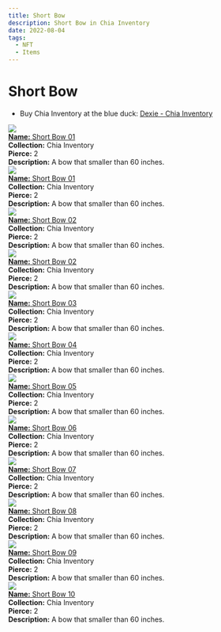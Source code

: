 ```yaml
---
title: Short Bow
description: Short Bow in Chia Inventory
date: 2022-08-04
tags:
  - NFT
  - Items
---
```


# Short Bow

- Buy Chia Inventory at the blue duck: [Dexie - Chia Inventory](https://dexie.space/offers/col16fpva26fhdjp2echs3cr7c30gzl7qe67hu9grtsjcqldz354asjsyzp6wx/xch)

<div class="item_thumbnail_detail">
<img src="https://wysajenhpma4zibrrs6vus7bx56sn2sgezkmye6ct25rephgdu.arweave.net/t_iQEkad7AcygMYy9Wkvhv30m6kYmVMwTwp67EjzmHc"><br/>
<div><a href="https://www.spacescan.io/xch/coin/0x2a9c84ce33fdac8483828f6c463de0a661fbe95a1362600503d8af7825291197"><strong>Name:</strong> Short Bow 01</a></div>
<div><strong>Collection:</strong> Chia Inventory</div>
<div><strong>Pierce:</strong> 2</div>
<div><strong>Description:</strong> A bow that smaller than 60 inches.</div>
</div>
<div class="item_thumbnail_detail">
<img src="https://mhrslttczhebs6uvexv4qlpj6tpqtom27eawplxiuhtt6npwwodq.arweave.net/YeMlzmLJyBl6lSXryC3p9N8JuZr5AWeu6KHnPzX2s4c"><br/>
<div><a href="https://www.spacescan.io/xch/coin/0x327ebc58ea89fd77ce3d22801320e806ab03ed059526d9e484e79903a99379ce"><strong>Name:</strong> Short Bow 01</a></div>
<div><strong>Collection:</strong> Chia Inventory</div>
<div><strong>Pierce:</strong> 2</div>
<div><strong>Description:</strong> A bow that smaller than 60 inches.</div>
</div>
<div class="item_thumbnail_detail">
<img src="https://2aktk2ghyfrp2dxrr444onxxczexjbco5vsbadxlmqn6mugj4e.arweave.net/0BU1aMfB-Yv0O8Y85xzb3Fkl0hE7tZBAO62Qb5lDJ4c"><br/>
<div><a href="https://www.spacescan.io/xch/coin/0xb320974a84f563884fc4d51e71a45d447c65c6242db1dd4c760bdc9739bad8bf"><strong>Name:</strong> Short Bow 02</a></div>
<div><strong>Collection:</strong> Chia Inventory</div>
<div><strong>Pierce:</strong> 2</div>
<div><strong>Description:</strong> A bow that smaller than 60 inches.</div>
</div>
<div class="item_thumbnail_detail">
<img src="https://itswwgynoa24srhrxmdbpkh2rjd4k7f7kdqkjsaxkycouwjora.arweave.net/ROVrGw1wNclE8bsGF6j6ikfFfL9Q4KTIF1YE6l_kuiI"><br/>
<div><a href="https://www.spacescan.io/xch/coin/0x62081144c2a8782c519b0364bbdc3fed55302336406f9389ccbe1d450fe9596e"><strong>Name:</strong> Short Bow 02</a></div>
<div><strong>Collection:</strong> Chia Inventory</div>
<div><strong>Pierce:</strong> 2</div>
<div><strong>Description:</strong> A bow that smaller than 60 inches.</div>
</div>
<div class="item_thumbnail_detail">
<img src="https://c4t4d45vvozcwxmr2s6gwvkhoionm64fdcb2txbg5jn5s7bs5w4q.arweave.net/FyfB87WrsitdkdS8a1VHchzWe4UYg6ncJupb2Xwy7bk"><br/>
<div><a href="https://www.spacescan.io/xch/coin/0x9f8a7cb49ae0efa8cc2e5691303e891b2c256c32481422d25d7973af0127240b"><strong>Name:</strong> Short Bow 03</a></div>
<div><strong>Collection:</strong> Chia Inventory</div>
<div><strong>Pierce:</strong> 2</div>
<div><strong>Description:</strong> A bow that smaller than 60 inches.</div>
</div>
<div class="item_thumbnail_detail">
<img src="https://swgtqqoxqvcvrnpszealwhjdzllsu65noplcvhfzgo2qy2rb65vq.arweave.net/lY04QdeFRVi18skAux0jytcqe61z1iqcuTO1DGoh92s"><br/>
<div><a href="https://www.spacescan.io/xch/coin/0x9131ef959017f1f537565a34b766686961e586302e9f5498bb24b1a7533a07e7"><strong>Name:</strong> Short Bow 04</a></div>
<div><strong>Collection:</strong> Chia Inventory</div>
<div><strong>Pierce:</strong> 2</div>
<div><strong>Description:</strong> A bow that smaller than 60 inches.</div>
</div>
<div class="item_thumbnail_detail">
<img src="https://wz7rs7mdorwvjolndagn5hihm4qcaoe4xvdhsirclj6zkm4prq.arweave.net/tn8ZfYN0bVS5bRgM3p0HZyAgOJy9RnkiIlp9lTOPj_M"><br/>
<div><a href="https://www.spacescan.io/xch/coin/0x77be59f2b78b27897f340e9750f74f17bed59674d10970eb5a5f9d325332e5fa"><strong>Name:</strong> Short Bow 05</a></div>
<div><strong>Collection:</strong> Chia Inventory</div>
<div><strong>Pierce:</strong> 2</div>
<div><strong>Description:</strong> A bow that smaller than 60 inches.</div>
</div>
<div class="item_thumbnail_detail">
<img src="https://3cmmhc6lora5rqzcz3fmbaklkqpjji4ztk4hju67p4tyu6loi6pa.arweave.net/2JjDi8t0QdjDIs7KwIFLVB6Uo5mauHTT338ninluR54"><br/>
<div><a href="https://www.spacescan.io/xch/coin/0xc08fff938b508daf10f40527500917afd3716dc784145672f6cf4a75786576a1"><strong>Name:</strong> Short Bow 06</a></div>
<div><strong>Collection:</strong> Chia Inventory</div>
<div><strong>Pierce:</strong> 2</div>
<div><strong>Description:</strong> A bow that smaller than 60 inches.</div>
</div>
<div class="item_thumbnail_detail">
<img src="https://zocefmjh5im7phfxxw2ym3cfx6ow3mlqtgxntfitb4bfg6kt2d6a.arweave.net/y4RCsSfqGfect721hmxFv51tsXCZrtmVEw8CU3lT0Pw"><br/>
<div><a href="https://www.spacescan.io/xch/coin/0x1fad9321fea935e1b96d389ccc4d0331f6a4f8559d84923d6ec11499d8433e58"><strong>Name:</strong> Short Bow 07</a></div>
<div><strong>Collection:</strong> Chia Inventory</div>
<div><strong>Pierce:</strong> 2</div>
<div><strong>Description:</strong> A bow that smaller than 60 inches.</div>
</div>
<div class="item_thumbnail_detail">
<img src="https://455z3ciqrhxcxb6vmjce2llc5y5czr4absgb5uewkyzy2ynmevsq.arweave.net/53udiRCJ7iuH1WJETS1i7josx4AMjB7QllYzjWGsJWU"><br/>
<div><a href="https://www.spacescan.io/xch/coin/0xb269f40a1610dfad786fd321046ed0273ac1402d5228c486151e047f22e3f7be"><strong>Name:</strong> Short Bow 08</a></div>
<div><strong>Collection:</strong> Chia Inventory</div>
<div><strong>Pierce:</strong> 2</div>
<div><strong>Description:</strong> A bow that smaller than 60 inches.</div>
</div>
<div class="item_thumbnail_detail">
<img src="https://zzckcxfpnepmqnc6vqentz2evxi5wvy33f6qbhoat5gnrla2.arweave.net/_zkShXK9pHsg0XqwI2edErdHbVxvZfQCdwJ9M2-KwaA"><br/>
<div><a href="https://www.spacescan.io/xch/coin/0x3053aef23a4885f92bebb3f38af6586112ada6579b10e4e802fb8f4408f175bf"><strong>Name:</strong> Short Bow 09</a></div>
<div><strong>Collection:</strong> Chia Inventory</div>
<div><strong>Pierce:</strong> 2</div>
<div><strong>Description:</strong> A bow that smaller than 60 inches.</div>
</div>
<div class="item_thumbnail_detail">
<img src="https://cr2llti4rk5jor2odjiehx2lxs5malvw66rmab2q3rcsj6jasaoq.arweave.net/FHS1zRyKupdHThpQQ99LvLrALrb3osAHUNxFJPkgkB0"><br/>
<div><a href="https://www.spacescan.io/xch/coin/0x05d3cb1e1afca6073bfdadd8891a6e8e638ddb8fdec56edb1b7b43604b7c9aa1"><strong>Name:</strong> Short Bow 10</a></div>
<div><strong>Collection:</strong> Chia Inventory</div>
<div><strong>Pierce:</strong> 2</div>
<div><strong>Description:</strong> A bow that smaller than 60 inches.</div>
</div>

